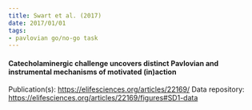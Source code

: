 ```yaml
---
title: Swart et al. (2017)
date: 2017/01/01
tags:
- pavlovian go/no-go task
---
```


#### Catecholaminergic challenge uncovers distinct Pavlovian and instrumental mechanisms of motivated (in)action

Publication(s): https://elifesciences.org/articles/22169/
Data repository: https://elifesciences.org/articles/22169/figures#SD1-data
